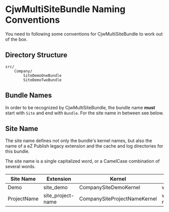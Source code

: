 # CjwMultiSiteBundle Naming Conventions

You need to following some conventions for CjwMultiSiteBundle to work out of the box.

## Directory Structure

```
src/
    Company/
        SiteDemoOneBundle
        SiteDemoTwoBundle
```

## Bundle Names

In order to be recognized by CjwMultiSiteBundle, the bundle name **must** start with `Site` and end with `Bundle`. For the site name in between see below.

## Site Name

The site name defines not only the bundle's kernel names, but also the name of a eZ Publish legacy extension and the cache and log directories for this bundle.

The site name is a single capitalized word, or a CamelCase combination of several words.

| Site Name   | Extension         | Kernel                       | LogDir                             | CacheDir                           |
| ----------- | ----------------- | ---------------------------- | ---------------------------------- | ---------------------------------- |
| Demo        | site_demo         | CompanySiteDemoKernel        | web/var/site_demo/log_ezp         | web/var/site_demo/cache_ezp       |
| ProjectName | site_project-name | CompanySiteProjectNameKernel | web/var/site_project-name/log_ezp | web/var/site_project-name/log_ezp |

